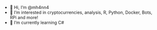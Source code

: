 - 👋 Hi, I’m @mh4nn4
- 👀 I’m interested in cryptocurrencies, analysis, R, Python, Docker, Bots, RPi and more!
- 🌱 I’m currently learning C#

<!---
mh4nn4/mh4nn4 is a ✨ special ✨ repository because its `README.md` (this file) appears on your GitHub profile.
You can click the Preview link to take a look at your changes.
--->
